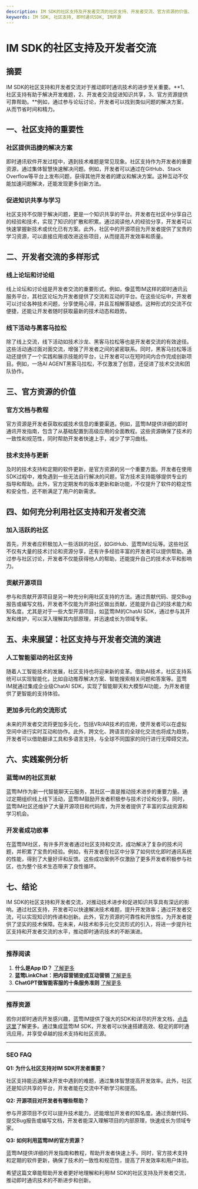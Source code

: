 ```yaml
---
description: IM SDK的社区支持及开发者交流的社区支持、开发者交流、官方资源的价值、如何利用社区支持
keywords: IM SDK, 社区支持, 即时通讯SDK, IM开源
---
```

# IM SDK的社区支持及开发者交流

## 摘要

IM SDK的社区支持和开发者交流对于推动即时通讯技术的进步至关重要。**1、社区支持有助于解决开发难题，2、开发者交流促进知识共享，3、官方资源提供可靠帮助。**例如，通过参与论坛讨论，开发者可以找到类似问题的解决方案，从而节省时间和精力。

## 一、社区支持的重要性

### 社区提供迅捷的解决方案

即时通讯软件开发过程中，遇到技术难题是常见现象。社区支持作为开发者的重要资源，通过集体智慧快速解决问题。例如，开发者可以通过在GitHub、Stack Overflow等平台上发布问题，获得其他开发者的建议和解决方案。这种互动不仅能加速问题解决，还能发现更多创新方法。

### 促进知识共享与学习

社区支持不仅限于解决问题，更是一个知识共享的平台。开发者在社区中分享自己的经验和技术，实现了知识的扩散和积累。通过阅读他人的经验分享，开发者可以快速掌握新技术或优化已有方案。此外，社区中的开源项目为开发者提供了宝贵的学习资源，可以直接应用或改进这些项目，从而提高开发效率和质量。

## 二、开发者交流的多样形式

### 线上论坛和讨论组

线上论坛和讨论组是开发者交流的重要形式。例如，像蓝莺IM这样的即时通讯云服务平台，其社区论坛为开发者提供了交流和互动的平台。在这些论坛中，开发者可以讨论各种技术问题，分享使用心得，并且互相解答疑惑。这种形式的交流不仅便捷，还能让开发者随时获取最新的技术动态和趋势。

### 线下活动与黑客马拉松

除了线上交流，线下活动如技术沙龙、黑客马拉松等也是开发者交流的有效途径。这些活动通过面对面交流，增强了开发者之间的紧密联系。同时，黑客马拉松等活动还提供了一个实践和展示技能的平台，让开发者可以在短时间内合作完成创新项目。例如，一场AI AGENT黑客马拉松，不仅激发了创意，还促进了技术交流和团队协作。

## 三、官方资源的价值

### 官方文档与教程

官方资源是开发者获取权威技术信息的重要渠道。例如，蓝莺IM提供详细的即时通讯开发指南，包含了从基础配置到高级应用的全面教程。这些资源确保了技术的一致性和规范性，同时帮助开发者快速上手，减少了学习曲线。

### 技术支持与更新

及时的技术支持和定期的软件更新，是官方资源的另一个重要方面。开发者在使用SDK过程中，难免遇到一些无法自行解决的问题，官方技术支持能够提供专业的指导和帮助。此外，官方定期发布的版本更新和新功能，不仅提升了软件的稳定性和安全性，还不断满足了用户的新需求。

## 四、如何充分利用社区支持和开发者交流

### 加入活跃的社区

首先，开发者应积极加入一些活跃的社区，如GitHub、蓝莺IM论坛等。这些社区不仅有大量的技术讨论和资源分享，还有许多经验丰富的开发者可以提供帮助。通过参与社区讨论，开发者不仅能获得他人的帮助，还能提升自己的技术水平和影响力。

### 贡献开源项目

参与和贡献开源项目是另一种充分利用社区支持的方法。通过贡献代码、提交Bug报告或编写文档，开发者不仅能为开源社区做出贡献，还能提升自己的技术能力和知名度。尤其是对于一些大型开源项目，如蓝莺IM的ChatAI SDK，通过参与其开发和维护，可以深入理解其内部原理，并迅速成长为领域专家。

## 五、未来展望：社区支持与开发者交流的演进

### 人工智能驱动的社区支持

随着人工智能技术的发展，社区支持也将迎来新的变革。借助AI技术，社区支持系统可以实现智能化，比如自动推荐解决方案、智能搜索相关问题和答案等。蓝莺IM就通过集成企业级ChatAI SDK，实现了智能聊天和大模型AI功能，为开发者提供了更智能的支持体验。

### 更加多元化的交流形式

未来的开发者交流将更加多元化，包括VR/AR技术的应用，使开发者可以在虚拟空间中进行实时互动和协作。此外，跨文化、跨语言的全球化交流也将成为趋势，开发者可以借助翻译工具和多语言支持，与全球不同国家的同行进行无障碍交流。

## 六、实践案例分析

### 蓝莺IM的社区贡献

蓝莺IM作为新一代智能聊天云服务，其社区一直是推动技术进步的重要力量。通过定期组织线上线下活动，蓝莺IM鼓励开发者积极参与技术讨论和分享。同时，蓝莺IM社区还维护了大量开源项目和代码库，为开发者提供了丰富的实战资源和学习机会。

### 开发者成功故事

在蓝莺IM社区，有许多开发者通过社区支持和交流，成功解决了复杂的技术问题，并积累了宝贵的经验。例如，有开发者在社区中分享了如何优化即时通讯系统的性能，得到了大量好评和反馈。这些成功案例不仅激励了更多开发者积极参与社区，也为整个技术生态带来了良性循环。

## 七、结论

IM SDK的社区支持和开发者交流，对推动技术进步和促进知识共享具有深远的影响。通过社区支持，开发者可以快速解决技术难题，提升开发效率；通过开发者交流，可以实现知识的传递和创新。此外，官方资源的可靠性和开放性，为开发者提供了坚实的技术保障。在未来，AI技术和多元化交流形式的引入，将进一步提升社区支持和开发者交流的水平，推动即时通讯技术的不断演进。

---

### 推荐阅读

1. **什么是App ID？** [了解更多](faq/what-is-app-id.html)
2. **蓝莺LinkChat：把内容营销变成互动营销** [了解更多](../articles/product-and-technologies/lanying-linkchat-turning-content-marketing-into-interactive-marketing.html)
3. **ChatGPT做智能客服的十条服务准则** [了解更多](../articles/product-and-technologies/chatgpt-intelligent-customer-service-ten-service-guidelines.html)

---

### 推荐资源

若你对即时通讯开发感兴趣，蓝莺IM提供了强大的SDK和详尽的开发文档，[点击这里](https://www.lanyingim.com)了解更多。通过集成蓝莺IM SDK，开发者可以快速搭建高效、稳定的即时通讯应用，并享受卓越的技术支持和社区资源。

---

### SEO FAQ

**Q1: 为什么社区支持对IM SDK开发者重要？**

社区支持能迅速解决开发中遇到的难题，通过集体智慧提高开发效率。此外，社区还是知识共享的平台，开发者能在交流中不断学习和提高。

**Q2: 开源项目对开发者有哪些帮助？**

参与开源项目不仅可以提升技术能力，还能增加开发者的知名度。通过贡献代码、提交Bug报告或编写文档，开发者能深入理解项目的内部原理，快速成长为领域专家。

**Q3: 如何利用蓝莺IM的官方资源？**

蓝莺IM提供详细的开发指南和教程，帮助开发者快速上手。同时，官方技术支持和定期的软件更新，确保了技术的一致性和规范性，提高了开发效率和用户体验。

希望这篇文章能帮助开发者更好地理解和利用IM SDK的社区支持及开发者交流，推动即时通讯技术的不断进步和创新。